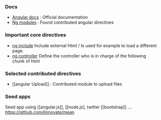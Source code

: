 ### Docs 

* [Angular docs](http://docs.angularjs.org/api) : Official documentation
* [Ng modules](http://ngmodules.org/) : Found contributed angular directives

### Important core directives
* [ng include](http://docs.angularjs.org/api/ng.directive:ngInclude)
Include external Html / Is used for example to load a different page. 
* [ng controller](http://docs.angularjs.org/api/ng.directive:ngController) 
Define the controller who is in charge of the following chunk of html 

### Selected contributed directives
* [[angular Upload]] : Contributed module to upload files 

### Seed apps 
Seed app using [[angular.js]], [[node.js], twitter [[bootstrap]] ....
https://github.com/linnovate/mean